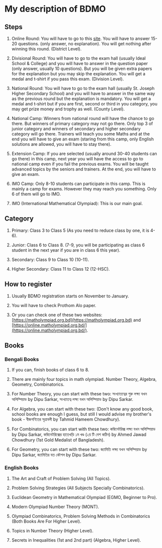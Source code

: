 # My description of BDMO

## Steps

1. Online Round: You will have to go to this [site](https://online.matholympiad.org.bd/). You will have to answer 15-20 questions. (only answer, no explanation). You will get nothing after winning this round. (District Level).

2. Divisional Round: You will have to go to the exam hall (usually Ideal School & College) and you will have to answer in the question paper (only answer, usually 10 questions). But you will be given extra papers for the explanation but you may skip the explanation. You will get a medal and t-shirt if you pass this exam. (Division Level).

3. National Round: You will have to go to the exam hall (usually St. Joseph Higher Secondary School) and you will have to answer in the same way as the previous round but the explanation is mandatory. You will get a medal and t-shirt but if you are first, second or third in you category, you may get prize money and trophy as well. (County Level).

4. National Camp: Winners from national round will have the chance to go there. But winners of primary category may not go there. Only top 3 of junior category and winners of secondary and higher secondary category will go there. Trainers will teach you some Maths and at the end you will have to give an exam (staring from this camp, only English solutions are allowed, you will have to stay there).

5. Extension Camp: If you are selected (usually around 30-40 students can go there) in this camp, next year you will have the access to go to national camp even if you fail the previous exams. You will be taught advanced topics by the seniors and trainers. At the end, you will have to give an exam.

6. IMO Camp: Only 8-10 students can participate in this camp. This is mainly a camp for exams. However they may reach you something. Only 6 of them will go to IMO.

7. IMO (International Mathematical Olympiad): This is our main goal.

## Category

1. Primary: Class 3 to Class 5 (As you need to reduce class by one, it is 4-6).

2. Junior: Class 6 to Class 8. (7-9, you will be participating as class 6 student in the next year if you are in class 6 this year).

3. Secondary: Class 9 to Class 10 (10-11).

4. Higher Secondary: Class 11 to Class 12 (12-HSC).

## How to register

1. Usually BDMO registration starts on November to January.

2. You will have to check Prothom Alo paper.

3. Or you can check one of these two websites: [https://matholympiad.org.bd](https://matholympiad.org.bd) and [https://online.matholympiad.org.bd/](https://online.matholympiad.org.bd/).

## Books

### Bengali Books

1. If you can, finish books of class 6 to 8.

2. There are mainly four topics in math olympiad. Number Theory, Algebra, Geometry, Combinatorics.

3. For Number Theory, you can start with these two: সংখ্যাতত্বের শুরু লক্ষ্য যখন অলিম্পিয়াড by Dipu Sarkar, সংখ্যাতত্ব লক্ষ্য যখন অলিম্পিয়াড by Dipu Sarkar.

4. For Algebra, you can start with these two: (Don't know any good book, school books are enough I guess, but still I would advise my brother's book - বীজগণিতের সূত্রাবলী by Tahmid Hameem Chowdhury).

5. For Combinatorics, you can start with these two: কম্বিনেটরিক্স লক্ষ্য যখন অলিম্পিয়াড by Dipu Sarkar, কম্বিনেটরিক্সের হাতেখড়ি ১ম খণ্ড (২য় টি বেশ কঠিন) by Ahmed Jawad Chowdhury (1st Gold Medalist of Bangladesh).

6. For Geometry, you can start with these two: জ্যামিতি লক্ষ্য যখন অলিম্পিয়াড by Dipu Sarkar, জ্যামিতির যত কৌশল by Dipu Sarkar.

### English Books

1. The Art and Craft of Problem Solving (All Topics).

2. Problem Solving Strategies (All Subjects Specially Combinatorics).

3. Euclidean Geometry in Mathematical Olympiad (EGMO, Beginner to Pro).

4. Modern Olympiad Number Theory (MONT).

5. Olympiad Combinatorics, Problem Solving Methods in Combinatorics (Both Books Are For Higher Level).

6. Topics in Number Theory (Higher Level).

7. Secrets in Inequalities (1st and 2nd part) (Algebra, Higher Level).